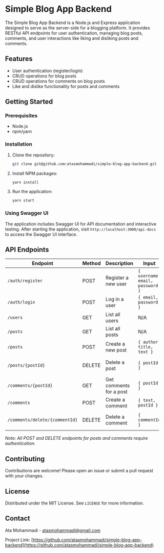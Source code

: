 # Simple Blog App Backend

The Simple Blog App Backend is a Node.js and Express application designed to serve as the server-side for a blogging platform. It provides RESTful API endpoints for user authentication, managing blog posts, comments, and user interactions like liking and disliking posts and comments.

## Features

- User authentication (register/login)
- CRUD operations for blog posts
- CRUD operations for comments on blog posts
- Like and dislike functionality for posts and comments

## Getting Started

### Prerequisites

- Node.js
- npm/yarn

### Installation

1. Clone the repository:
   ```sh
   git clone git@github.com:atasmohammadi/simple-blog-app-backend.git
   ```
2. Install NPM packages:
   ```sh
   yarn install
   ```
3. Run the application:
   ```sh
   yarn start
   ```

### Using Swagger UI

The application includes Swagger UI for API documentation and interactive testing. After starting the application, visit `http://localhost:3000/api-docs` to access the Swagger UI interface.

## API Endpoints

| Endpoint                       | Method | Description             | Input                           | Output                    | Status Codes                      |
| ------------------------------ | ------ | ----------------------- | ------------------------------- | ------------------------- | --------------------------------- |
| `/auth/register`               | POST   | Register a new user     | `{ username, email, password }` | `{ id, username, email }` | 200 (OK), 400 (Bad Request)       |
| `/auth/login`                  | POST   | Log in a user           | `{ email, password }`           | `{ token }`               | 200 (OK), 401 (Unauthorized)      |
| `/users`                       | GET    | List all users          | N/A                             | `[users]`                 | 200 (OK)                          |
| `/posts`                       | GET    | List all posts          | N/A                             | `[posts]`                 | 200 (OK)                          |
| `/posts`                       | POST   | Create a new post       | `{ author, title, text }`       | `{ post }`                | 200 (OK), 400 (Bad Request)       |
| `/posts/{postId}`              | DELETE | Delete a post           | `{ postId }`                    | N/A                       | 204 (No Content), 404 (Not Found) |
| `/comments/{postId}`           | GET    | Get comments for a post | `{ postId }`                    | `[comments]`              | 200 (OK)                          |
| `/comments`                    | POST   | Create a comment        | `{ text, postId }`              | `{ comment }`             | 200 (OK), 400 (Bad Request)       |
| `/comments/delete/{commentId}` | DELETE | Delete a comment        | `{ commentId }`                 | N/A                       | 204 (No Content), 404 (Not Found) |

_Note: All POST and DELETE endpoints for posts and comments require authentication._

## Contributing

Contributions are welcome! Please open an issue or submit a pull request with your changes.

## License

Distributed under the MIT License. See `LICENSE` for more information.

## Contact

Ata Mohammadi - atasmohammadi@gmail.com

Project Link: [https://github.com/atasmohammadi/simple-blog-app-backend](https://github.com/atasmohammadi/simple-blog-app-backend)

